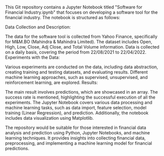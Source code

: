 This Git repository contains a Jupyter Notebook titled "Software for Financial Industry.ipynb" that focuses on developing a software tool for the financial industry. The notebook is structured as follows:

Data Collection and Description:

The data for the software tool is collected from Yahoo Finance, specifically for M&M.BO (Mahindra & Mahindra Limited).
The dataset includes Open, High, Low, Close, Adj Close, and Total Volume information.
Data is collected on a daily basis, covering the period from 22/08/2021 to 22/04/2022.
Experiments with the Data:

Various experiments are conducted on the data, including data abstraction, creating training and testing datasets, and evaluating results.
Different machine learning approaches, such as supervised, unsupervised, and reinforcement learning, are explored.
Results:

The main result involves predictions, which are showcased in an array.
The success rate is mentioned, highlighting the successful execution of all the experiments.
The Jupyter Notebook covers various data processing and machine learning tasks, such as data import, feature selection, model training (Linear Regression), and prediction. Additionally, the notebook includes data visualization using Matplotlib.

The repository would be suitable for those interested in financial data analysis and prediction using Python, Jupyter Notebooks, and machine learning techniques. It provides insights into collecting financial data, preprocessing, and implementing a machine learning model for financial predictions.
